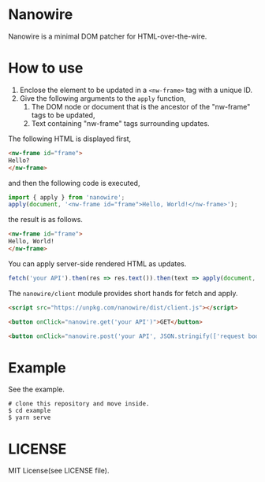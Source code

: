 # Nanowire
Nanowire is a minimal DOM patcher for HTML-over-the-wire.

# How to use
1. Enclose the element to be updated in a `<nw-frame>` tag with a unique ID.
2. Give the following arguments to the `apply` function,
    1. The DOM node or document that is the ancestor of the "nw-frame" tags to be updated,
    2. Text containing "nw-frame" tags surrounding updates.

The following HTML is displayed first,
```html
<nw-frame id="frame">
Hello?
</nw-frame>
```

and then the following code is executed,

```javascript
import { apply } from 'nanowire';
apply(document, '<nw-frame id="frame">Hello, World!</nw-frame>');
```

the result is as follows.
```html
<nw-frame id="frame">
Hello, World!
</nw-frame>
```

You can apply server-side rendered HTML as updates.
```javascript
fetch('your API').then(res => res.text()).then(text => apply(document, text));
```

The `nanowire/client` module provides short hands for fetch and apply.
```html
<script src="https://unpkg.com/nanowire/dist/client.js"></script>

<button onClick="nanowire.get('your API')">GET</button>

<button onClick="nanowire.post('your API', JSON.stringify(['request body']))">POST</button>
```

# Example

See the example.
```shell
# clone this repository and move inside.
$ cd example
$ yarn serve
```

# LICENSE
MIT License(see LICENSE file).
